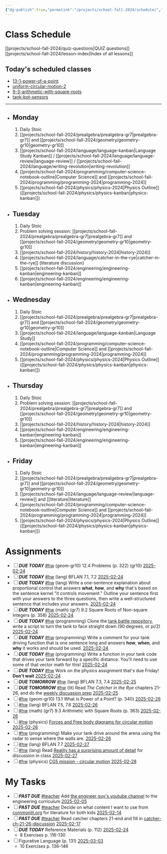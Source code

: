 ```yaml
---
{"dg-publish":true,"permalink":"/projects/school-fall-2024/schedule/","tags":["gardenEntry"]}
---
```



# Class Schedule

[[projects/school-fall-2024/quiz-questions\|QUIZ questions]]
[[projects/school-fall-2024/lesson-index\|Index of all lessons]]

## Today's scheduled classes

<div><ul class="dataview list-view-ul"><li><span><a data-tooltip-position="top" aria-label="projects/school-fall-2024/geometry/lessons/13-1-power-of-a-point.md" data-href="projects/school-fall-2024/geometry/lessons/13-1-power-of-a-point.md" href="projects/school-fall-2024/geometry/lessons/13-1-power-of-a-point.md" class="internal-link" target="_blank" rel="noopener nofollow">13-1-power-of-a-point</a></span></li><li><span><a data-tooltip-position="top" aria-label="projects/school-fall-2024/physics/lessons/uniform-circular-motion-2.md" data-href="projects/school-fall-2024/physics/lessons/uniform-circular-motion-2.md" href="projects/school-fall-2024/physics/lessons/uniform-circular-motion-2.md" class="internal-link" target="_blank" rel="noopener nofollow">uniform-circular-motion-2</a></span></li><li><span><a data-tooltip-position="top" aria-label="projects/school-fall-2024/prealgebra/lessons/9-3-arithmetic-with-square-roots.md" data-href="projects/school-fall-2024/prealgebra/lessons/9-3-arithmetic-with-square-roots.md" href="projects/school-fall-2024/prealgebra/lessons/9-3-arithmetic-with-square-roots.md" class="internal-link" target="_blank" rel="noopener nofollow">9-3-arithmetic-with-square-roots</a></span></li><li><span><a data-tooltip-position="top" aria-label="projects/school-fall-2024/programming/lessons/tank-bot-sensors.md" data-href="projects/school-fall-2024/programming/lessons/tank-bot-sensors.md" href="projects/school-fall-2024/programming/lessons/tank-bot-sensors.md" class="internal-link" target="_blank" rel="noopener nofollow">tank-bot-sensors</a></span></li></ul></div>

---


- ## Monday

    1. Daily Stoic
    2. [[projects/school-fall-2024/prealgebra/prealgebra-gr7\|prealgebra-gr7]] and [[projects/school-fall-2024/geometry/geometry-gr10\|geometry-gr10]]
    3. [[projects/school-fall-2024/language/language-kanban\|Language Study Kanban]] / [[projects/school-fall-2024/language/language-review\|language-review]] / [[projects/school-fall-2024/language/writing-revolution\|writing-revolution]]
    4. [[projects/school-fall-2024/programming/computer-science-notebook-outline\|Computer Science]] and [[projects/school-fall-2024/programming/programming-2024\|programming-2024]]
    5. [[projects/school-fall-2024/physics/physics-2024\|Physics Outline]]  ([[projects/school-fall-2024/physics/physics-kanban\|physics-kanban]])

- ## Tuesday

    1. Daily Stoic
    2. Problem solving session: [[projects/school-fall-2024/prealgebra/prealgebra-gr7\|prealgebra-gr7]] and [[projects/school-fall-2024/geometry/geometry-gr10\|geometry-gr10]]
    3. [[projects/school-fall-2024/history/history-2024\|history-2024]]
    4. [[projects/school-fall-2024/language/catcher-in-the-rye\|catcher-in-the-rye]] (literature discussion)
    5. [[projects/school-fall-2024/engineering/engineering-kanban\|engineering-kanban]]
    6. [[projects/school-fall-2024/engineering/engineering-kanban\|engineering-kanban]]

- ## Wednesday

    1. Daily Stoic
    2. [[projects/school-fall-2024/prealgebra/prealgebra-gr7\|prealgebra-gr7]] and [[projects/school-fall-2024/geometry/geometry-gr10\|geometry-gr10]]
    3. [[projects/school-fall-2024/language/language-kanban\|Language Study]]
    4. [[projects/school-fall-2024/programming/computer-science-notebook-outline\|Computer Science]] and [[projects/school-fall-2024/programming/programming-2024\|programming-2024]]
    5. [[projects/school-fall-2024/physics/physics-2024\|Physics Outline]]  ([[projects/school-fall-2024/physics/physics-kanban\|physics-kanban]])

- ## Thursday
    1. Daily Stoic
    2. Problem solving session: [[projects/school-fall-2024/prealgebra/prealgebra-gr7\|prealgebra-gr7]] and [[projects/school-fall-2024/geometry/geometry-gr10\|geometry-gr10]] 
    3. [[projects/school-fall-2024/history/history-2024\|history-2024]]
    4. [[projects/school-fall-2024/engineering/engineering-kanban\|engineering-kanban]]
    5. [[projects/school-fall-2024/engineering/engineering-kanban\|engineering-kanban]]

- ## Friday

    1. Daily Stoic
    2. [[projects/school-fall-2024/prealgebra/prealgebra-gr7\|prealgebra-gr7]] and [[projects/school-fall-2024/geometry/geometry-gr10\|geometry-gr10]]
    3. [[projects/school-fall-2024/language/language-review\|language-review]] and [[literature\|literature]]
    4. [[projects/school-fall-2024/programming/computer-science-notebook-outline\|Computer Science]] and [[projects/school-fall-2024/programming/programming-2024\|programming-2024]]
    5. [[projects/school-fall-2024/physics/physics-2024\|Physics Outline]]  ([[projects/school-fall-2024/physics/physics-kanban\|physics-kanban]])

# Assignments

<div><ul class="contains-task-list"><li data-task=" " class="dataview task-list-item"><input type="checkbox" class="dataview task-list-item-checkbox"><span><strong><em>DUE TODAY</em></strong> <a href="#hw" class="tag" target="_blank" rel="noopener nofollow">#hw</a> (geom-gr10) 12.4 Problems  (p. 322) (gr10) <a data-href="2025-02-24" href="2025-02-24" class="internal-link" target="_blank" rel="noopener nofollow">2025-02-24</a></span></li><li data-task=" " class="dataview task-list-item"><input type="checkbox" class="dataview task-list-item-checkbox"><span><strong><em>DUE TODAY</em></strong> <a href="#hw" class="tag" target="_blank" rel="noopener nofollow">#hw</a> (lang) BFLAN 7.1, 7.2 <a data-href="2025-02-24" href="2025-02-24" class="internal-link" target="_blank" rel="noopener nofollow">2025-02-24</a></span></li><li data-task=" " class="dataview task-list-item"><input type="checkbox" class="dataview task-list-item-checkbox"><span><strong><em>DUE TODAY</em></strong> <a href="#hw" class="tag" target="_blank" rel="noopener nofollow">#hw</a> (lang) Write a one-sentence explanation about proportional control that answers <strong>what</strong>, <strong>how</strong>, and <strong>why</strong> that's based on the sentence kernel "it controls movement." Outline your sentence first with your answers to the three questions, then write a well-structured sentence that includes your answers. <a data-href="2025-02-24" href="2025-02-24" class="internal-link" target="_blank" rel="noopener nofollow">2025-02-24</a></span></li><li data-task=" " class="dataview task-list-item"><input type="checkbox" class="dataview task-list-item-checkbox"><span><strong><em>DUE TODAY</em></strong> <a href="#hw" class="tag" target="_blank" rel="noopener nofollow">#hw</a> (math) (gr7) 9.2 Square Roots of Non-square Integers (p. 358) <a data-href="2025-02-24" href="2025-02-24" class="internal-link" target="_blank" rel="noopener nofollow">2025-02-24</a></span></li><li data-task=" " class="dataview task-list-item"><input type="checkbox" class="dataview task-list-item-checkbox"><span><strong><em>DUE TODAY</em></strong> <a href="#hw" class="tag" target="_blank" rel="noopener nofollow">#hw</a> (programming) Clone the <a data-tooltip-position="top" aria-label="https://github.com/aethertap/tank-battle" rel="noopener nofollow" class="external-link" href="https://github.com/aethertap/tank-battle" target="_blank">tank battle repository</a>, write a script to turn the tank to face straight down (90 degrees, or pi/2) <a data-href="2025-02-24" href="2025-02-24" class="internal-link" target="_blank" rel="noopener nofollow">2025-02-24</a></span></li><li data-task=" " class="dataview task-list-item"><input type="checkbox" class="dataview task-list-item-checkbox"><span><strong><em>DUE TODAY</em></strong> <a href="#hw" class="tag" target="_blank" rel="noopener nofollow">#hw</a> (programming) Write a comment for your tank driving function that is one sentence long and answers <strong>how</strong>, <strong>when</strong>, and <strong>why</strong> it works and should be used. <a data-href="2025-02-24" href="2025-02-24" class="internal-link" target="_blank" rel="noopener nofollow">2025-02-24</a></span></li><li data-task=" " class="dataview task-list-item"><input type="checkbox" class="dataview task-list-item-checkbox"><span><strong><em>DUE TODAY</em></strong> <a href="#hw" class="tag" target="_blank" rel="noopener nofollow">#hw</a> (programming) Write a function in your tank code that drives your tank forward by a specific distance. You'll need to use some of that vector math  for this! <a data-href="2025-02-24" href="2025-02-24" class="internal-link" target="_blank" rel="noopener nofollow">2025-02-24</a></span></li><li data-task=" " class="dataview task-list-item"><input type="checkbox" class="dataview task-list-item-checkbox"><span><strong><em>DUE TODAY</em></strong> <a href="#hw" class="tag" target="_blank" rel="noopener nofollow">#hw</a> Work on the physics assignment that's due Friday! <strong>Don't wait</strong> <a data-href="2025-02-24" href="2025-02-24" class="internal-link" target="_blank" rel="noopener nofollow">2025-02-24</a></span></li><li data-task=" " class="dataview task-list-item"><input type="checkbox" class="dataview task-list-item-checkbox"><span><strong><em>DUE TOMORROW</em></strong> <a href="#hw" class="tag" target="_blank" rel="noopener nofollow">#hw</a> (lang) BFLAN 7.3, 7.4 <a data-href="2025-02-25" href="2025-02-25" class="internal-link" target="_blank" rel="noopener nofollow">2025-02-25</a></span></li><li data-task=" " class="dataview task-list-item"><input type="checkbox" class="dataview task-list-item-checkbox"><span><strong><em>DUE TOMORROW</em></strong> <a href="#hw" class="tag" target="_blank" rel="noopener nofollow">#hw</a> (lit) Read <em>The Catcher in the Rye</em> chapters 21-26, and do the <a data-tooltip-position="top" aria-label="https://school.ginosterous.com/projects/school-fall-2024/language/catcher-in-the-rye" rel="noopener nofollow" class="external-link" href="https://school.ginosterous.com/projects/school-fall-2024/language/catcher-in-the-rye" target="_blank">weekly discussion prep</a> <a data-href="2025-02-25" href="2025-02-25" class="internal-link" target="_blank" rel="noopener nofollow">2025-02-25</a></span></li><li data-task=" " class="dataview task-list-item"><input type="checkbox" class="dataview task-list-item-checkbox"><span><a href="#hw" class="tag" target="_blank" rel="noopener nofollow">#hw</a> (geom-gr10) 13.1 What is Power of a Point?  (p. 340) <a data-href="2025-02-26" href="2025-02-26" class="internal-link" target="_blank" rel="noopener nofollow">2025-02-26</a></span></li><li data-task=" " class="dataview task-list-item"><input type="checkbox" class="dataview task-list-item-checkbox"><span><a href="#hw" class="tag" target="_blank" rel="noopener nofollow">#hw</a> (lang) BFLAN 7.5, 7.6 <a data-href="2025-02-26" href="2025-02-26" class="internal-link" target="_blank" rel="noopener nofollow">2025-02-26</a></span></li><li data-task=" " class="dataview task-list-item"><input type="checkbox" class="dataview task-list-item-checkbox"><span><a href="#hw" class="tag" target="_blank" rel="noopener nofollow">#hw</a> (math) (gr7) 9.3 Arithmetic with Square Roots (p. 363) <a data-href="2025-02-26" href="2025-02-26" class="internal-link" target="_blank" rel="noopener nofollow">2025-02-26</a></span></li><li data-task=" " class="dataview task-list-item"><input type="checkbox" class="dataview task-list-item-checkbox"><span><a href="#hw" class="tag" target="_blank" rel="noopener nofollow">#hw</a> (physics) <a data-tooltip-position="top" aria-label="https://www.physicsclassroom.com/Concept-Builders/Circular-and-Satellite-Motion/Forces-In-Circles" rel="noopener nofollow" class="external-link" href="https://www.physicsclassroom.com/Concept-Builders/Circular-and-Satellite-Motion/Forces-In-Circles" target="_blank">Forces and Free body diagrams for circular motion</a> <a data-href="2025-02-26" href="2025-02-26" class="internal-link" target="_blank" rel="noopener nofollow">2025-02-26</a></span></li><li data-task=" " class="dataview task-list-item"><input type="checkbox" class="dataview task-list-item-checkbox"><span><a href="#hw" class="tag" target="_blank" rel="noopener nofollow">#hw</a> (programming) Make your tank drive around the arena using the radar to sense where the walls are. <a data-href="2025-02-26" href="2025-02-26" class="internal-link" target="_blank" rel="noopener nofollow">2025-02-26</a></span></li><li data-task=" " class="dataview task-list-item"><input type="checkbox" class="dataview task-list-item-checkbox"><span><a href="#hw" class="tag" target="_blank" rel="noopener nofollow">#hw</a> (lang) BFLAN 7.7 <a data-href="2025-02-27" href="2025-02-27" class="internal-link" target="_blank" rel="noopener nofollow">2025-02-27</a></span></li><li data-task=" " class="dataview task-list-item"><input type="checkbox" class="dataview task-list-item-checkbox"><span><a href="#hw" class="tag" target="_blank" rel="noopener nofollow">#hw</a> (lang) Read <a data-tooltip-position="top" aria-label="http://johnsalvatier.org/blog/2017/reality-has-a-surprising-amount-of-detail" rel="noopener nofollow" class="external-link" href="http://johnsalvatier.org/blog/2017/reality-has-a-surprising-amount-of-detail" target="_blank">Reality has a surprising amount of detail</a> for discussion in class <a data-href="2025-02-27" href="2025-02-27" class="internal-link" target="_blank" rel="noopener nofollow">2025-02-27</a></span></li><li data-task=" " class="dataview task-list-item"><input type="checkbox" class="dataview task-list-item-checkbox"><span><a href="#hw" class="tag" target="_blank" rel="noopener nofollow">#hw</a> (physics) <a data-tooltip-position="top" aria-label="https://www.physicsclassroom.com/mop/Circular-and-Satellite-Motion/Mathematical-Analysis" rel="noopener nofollow" class="external-link" href="https://www.physicsclassroom.com/mop/Circular-and-Satellite-Motion/Mathematical-Analysis" target="_blank">CG5 mission - circular motion</a> <a data-href="2025-02-28" href="2025-02-28" class="internal-link" target="_blank" rel="noopener nofollow">2025-02-28</a></span></li></ul></div>

# My Tasks

<div><ul class="contains-task-list"><li data-task=" " class="dataview task-list-item"><input type="checkbox" class="dataview task-list-item-checkbox"><span><strong><em>PAST DUE</em></strong> <a href="#teacher" class="tag" target="_blank" rel="noopener nofollow">#teacher</a> Add <a data-tooltip-position="top" aria-label="https://www.youtube.com/@engineerguyvideo/playlists" rel="noopener nofollow" class="external-link" href="https://www.youtube.com/@engineerguyvideo/playlists" target="_blank">the engineer guy's youtube channel</a> to the engineering curriculum <a data-href="2025-02-05" href="2025-02-05" class="internal-link" target="_blank" rel="noopener nofollow">2025-02-05</a></span></li><li data-task=" " class="dataview task-list-item"><input type="checkbox" class="dataview task-list-item-checkbox"><span><strong><em>PAST DUE</em></strong> <a href="#teacher" class="tag" target="_blank" rel="noopener nofollow">#teacher</a> Decide on what content I want to use from <a data-tooltip-position="top" aria-label="https://www.commonlit.org" rel="noopener nofollow" class="external-link" href="https://www.commonlit.org" target="_blank">commonlit.org</a> for literature for both kids <a data-href="2025-02-14" href="2025-02-14" class="internal-link" target="_blank" rel="noopener nofollow">2025-02-14</a></span></li><li data-task=" " class="dataview task-list-item"><input type="checkbox" class="dataview task-list-item-checkbox"><span><strong><em>PAST DUE</em></strong> <a href="#teacher" class="tag" target="_blank" rel="noopener nofollow">#teacher</a> Read catcher chapters 21-end and fill in <a data-href="catcher-ch-21-26-discussion" href="catcher-ch-21-26-discussion" class="internal-link" target="_blank" rel="noopener nofollow">catcher-ch-21-26-discussion</a> <a data-href="2025-02-17" href="2025-02-17" class="internal-link" target="_blank" rel="noopener nofollow">2025-02-17</a></span></li><li data-task=" " class="dataview task-list-item"><input type="checkbox" class="dataview task-list-item-checkbox"><span><strong><em>DUE TODAY</em></strong> Reference Materials (p. 112) <a data-href="2025-02-24" href="2025-02-24" class="internal-link" target="_blank" rel="noopener nofollow">2025-02-24</a></span><ul class="contains-task-list"><li class="dataview task-list-basic-item"><span>8 Exercises p. 116-130</span></li></ul></li><li data-task=" " class="dataview task-list-item"><input type="checkbox" class="dataview task-list-item-checkbox"><span>Figurative Language (p. 131) <a data-href="2025-03-03" href="2025-03-03" class="internal-link" target="_blank" rel="noopener nofollow">2025-03-03</a></span><ul class="contains-task-list"><li class="dataview task-list-basic-item"><span>10 Exercises p. 136-146</span></li></ul></li></ul></div>